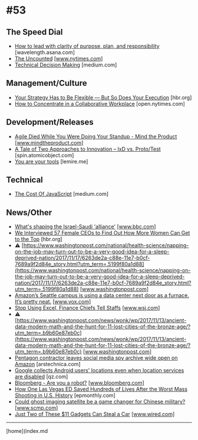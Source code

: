 # #53

 ## The Speed Dial
* [How to lead with clarity of purpose, plan, and responsibility](https://wavelength.asana.com/types-clarity-high-performing-teams/) [wavelength.asana.com]
* [The Uncounted](https://www.nytimes.com/interactive/2017/11/16/magazine/uncounted-civilian-casualties-iraq-airstrikes.html?rref=collection%2Fsectioncollection%2Fmagazine&action=click&contentCollection=magazine&region=rank&module=package&version=highlights&contentPlacement=1&pgtype=sectionfront) [www.nytimes.com]
* [Technical Decision Making](https://medium.com/@copyconstruct/technical-decision-making-9b2817c18da4) [medium.com]

 ## Management/Culture
* [Your Strategy Has to Be Flexible — But So Does Your Execution](https://hbr.org/2017/11/your-strategy-has-to-be-flexible-but-so-does-your-execution) [hbr.org]
* [How to Concentrate in a Collaborative Workplace](https://open.nytimes.com/how-to-concentrate-in-a-collaborative-workplace-dfccc3310dc9?source=rss----51e1d1745b32---4) [open.nytimes.com]

 ## Development/Releases
* [Agile Died While You Were Doing Your Standup - Mind the Product](https://www.mindtheproduct.com/2017/04/agile-died-standup/?utm_campaign=coschedule&utm_source=twitter&utm_medium=MindTheProduct&utm_content=Agile+Died+While+You+Were+Doing+Your+Standup) [www.mindtheproduct.com]
* [A Tale of Two Approaches to Innovation – IxD vs. Proto/Test](https://spin.atomicobject.com/2017/11/22/approaches-to-innovation/) [spin.atomicobject.com]
* [You are your tools](https://lemire.me/blog/2017/11/22/you-are-your-tools/) [lemire.me]

 ## Technical
* [The Cost Of JavaScript](https://medium.com/dev-channel/the-cost-of-javascript-84009f51e99e) [medium.com]

 ## News/Other
* [What's shaping the Israel-Saudi 'alliance'](http://www.bbc.com/news/world-middle-east-42094105) [www.bbc.com]
* [We Interviewed 57 Female CEOs to Find Out How More Women Can Get to the Top](https://hbr.org/2017/11/we-interviewed-57-female-ceos-to-find-out-how-more-women-can-get-to-the-top) [hbr.org]
* &#9888; [https://www.washingtonpost.com/national/health-science/napping-on-the-job-may-turn-out-to-be-a-very-good-idea-for-a-sleep-deprived-nation/2017/11/17/6263de2a-c88e-11e7-b0cf-7689a9f2d84e_story.html?utm_term=.5199f80a1d88](https://www.washingtonpost.com/national/health-science/napping-on-the-job-may-turn-out-to-be-a-very-good-idea-for-a-sleep-deprived-nation/2017/11/17/6263de2a-c88e-11e7-b0cf-7689a9f2d84e_story.html?utm_term=.5199f80a1d88) [www.washingtonpost.com]
* [Amazon’s Seattle campus is using a data center next door as a furnace. It’s pretty neat.](https://www.vox.com/energy-and-environment/2017/11/22/16684102/amazon-data-center-district-heating) [www.vox.com]
* [Stop Using Excel, Finance Chiefs Tell Staffs](https://www.wsj.com/articles/stop-using-excel-finance-chiefs-tell-staffs-1511346601) [www.wsj.com]
* &#9888; [https://www.washingtonpost.com/news/wonk/wp/2017/11/13/ancient-data-modern-math-and-the-hunt-for-11-lost-cities-of-the-bronze-age/?utm_term=.b9b60e87eb0c](https://www.washingtonpost.com/news/wonk/wp/2017/11/13/ancient-data-modern-math-and-the-hunt-for-11-lost-cities-of-the-bronze-age/?utm_term=.b9b60e87eb0c) [www.washingtonpost.com]
* [Pentagon contractor leaves social media spy archive wide open on Amazon](https://arstechnica.com/information-technology/2017/11/vast-archive-from-pentagon-intel-gathering-operation-left-open-on-amazon/) [arstechnica.com]
* [Google collects Android users' locations even when location services are disabled](https://qz.com/1131515/google-collects-android-users-locations-even-when-location-services-are-disabled/) [qz.com]
* [Bloomberg - Are you a robot?](https://www.bloomberg.com/news/articles/2017-11-21/uber-concealed-cyberattack-that-exposed-57-million-people-s-data) [www.bloomberg.com]
* [How One Las Vegas ED Saved Hundreds of Lives After the Worst Mass Shooting in U.S. History](http://epmonthly.com/article/not-heroes-wear-capes-one-las-vegas-ed-saved-hundreds-lives-worst-mass-shooting-u-s-history/?utm_source=newsletter&utm_medium=email&utm_campaign=newsletter_axiosvitals&stream=top-stories) [epmonthly.com]
* [Could ghost imaging satellite be a game changer for Chinese military?](http://www.scmp.com/news/china/society/article/2121479/could-ghost-imaging-spy-satellite-be-game-changer-chinese) [www.scmp.com]
* [Just Two of These $11 Gadgets Can Steal a Car](https://www.wired.com/2017/04/just-pair-11-radio-gadgets-can-steal-car/) [www.wired.com]
___
[home](index.md
